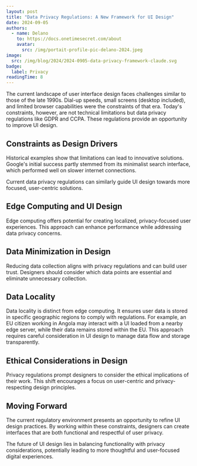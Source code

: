 ```yaml
---
layout: post
title: "Data Privacy Regulations: A New Framework for UI Design"
date: 2024-09-05
authors:
  - name: Delano
    to: https://docs.onetimesecret.com/about
    avatar:
      src: /img/portait-profile-pic-delano-2024.jpeg
image:
  src: /img/blog/2024/2024-0905-data-privacy-framework-claude.svg
badge:
  label: Privacy
readingTime: 8
---
```



The current landscape of user interface design faces challenges similar to those of the late 1990s. Dial-up speeds, small screens (desktop included), and limited browser capabilities were the constraints of that era. Today's constraints, however, are not technical limitations but data privacy regulations like GDPR and CCPA. These regulations provide an opportunity to improve UI design.

## Constraints as Design Drivers

Historical examples show that limitations can lead to innovative solutions. Google's initial success partly stemmed from its minimalist search interface, which performed well on slower internet connections.

Current data privacy regulations can similarly guide UI design towards more focused, user-centric solutions.

## Edge Computing and UI Design

Edge computing offers potential for creating localized, privacy-focused user experiences. This approach can enhance performance while addressing data privacy concerns.

## Data Minimization in Design

Reducing data collection aligns with privacy regulations and can build user trust. Designers should consider which data points are essential and eliminate unnecessary collection.

## Data Locality

Data locality is distinct from edge computing. It ensures user data is stored in specific geographic regions to comply with regulations. For example, an EU citizen working in Angola may interact with a UI loaded from a nearby edge server, while their data remains stored within the EU. This approach requires careful consideration in UI design to manage data flow and storage transparently.

## Ethical Considerations in Design

Privacy regulations prompt designers to consider the ethical implications of their work. This shift encourages a focus on user-centric and privacy-respecting design principles.

## Moving Forward

The current regulatory environment presents an opportunity to refine UI design practices. By working within these constraints, designers can create interfaces that are both functional and respectful of user privacy.

The future of UI design lies in balancing functionality with privacy considerations, potentially leading to more thoughtful and user-focused digital experiences.
